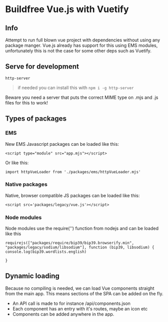 # Buildfree Vue.js with Vuetify

## Info

Attempt to run full blown vue project with dependencies without using any package manger. Vue.js already has support for this using EMS modules, unfortunately this is not the case for some other deps such as Vuetify.

## Serve for development

```
http-server
```
> if needed you can install this with `npm i -g http-server`

Beware you need a server that puts the correct MIME type on .mjs and .js files for this to work!

## Types of packages

### EMS
New EMS Javascript packages can be loaded like this:
```
<script type="module" src="app.mjs"></script>
```

Or like this:
```
import httpVueLoader from './packages/ems/httpVueLoader.mjs'
```

### Native packages
Native, browser compatible JS packages can be loaded like this:
```
<script src='packages/legacy/vue.js'></script>
```

### Node modules
Node modules use the require('') function from nodejs and can be loaded like this 
```
requirejs(["packages/require/bip39/bip39.browserify.min", "packages/legacy/sodium/libsodium"], function (bip39, libsodium) {
console.log(bip39.wordlists.english)

}
```


## Dynamic loading

Because no compiling is needed, we can load Vue components straight from the main app. This means sections of the SPA can be added on the fly. 

- An API call is made to for instance /api/components.json
- Each component has an entry with it's routes, maybe an icon etc
- Components can be added anywhere in the app.





